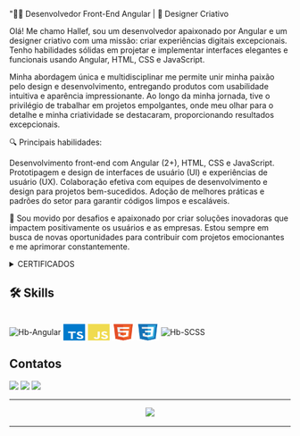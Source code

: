 "👨‍💻 Desenvolvedor Front-End Angular | 🎨 Designer Criativo

 <!--- ## 🔗 SITE
 [Meu Site](https://hallefcoelho.github.io/hallef-brendo/)
 (asdasdas) 
<br>
-->

Olá! Me chamo Hallef, sou um desenvolvedor apaixonado por Angular e um designer criativo com uma missão: criar experiências digitais excepcionais. Tenho habilidades sólidas em projetar e implementar interfaces elegantes e funcionais usando Angular, HTML, CSS e JavaScript.

Minha abordagem única e multidisciplinar me permite unir minha paixão pelo design e desenvolvimento, entregando produtos com usabilidade intuitiva e aparência impressionante. Ao longo da minha jornada, tive o privilégio de trabalhar em projetos empolgantes, onde meu olhar para o detalhe e minha criatividade se destacaram, proporcionando resultados excepcionais.

🔍 Principais habilidades:

Desenvolvimento front-end com Angular (2+), HTML, CSS e JavaScript.
Prototipagem e design de interfaces de usuário (UI) e experiências de usuário (UX).
Colaboração efetiva com equipes de desenvolvimento e design para projetos bem-sucedidos.
Adoção de melhores práticas e padrões do setor para garantir códigos limpos e escaláveis.

🚀 Sou movido por desafios e apaixonado por criar soluções inovadoras que impactem positivamente os usuários e as empresas. Estou sempre em busca de novas oportunidades para contribuir com projetos emocionantes e me aprimorar constantemente.
<!---
## :memo: CERTIFICADOS
- 🆙 Cerficado pela Udemy - [ Angular 2 (v13+) Typescript do Básico ao Avançado ](https://www.udemy.com/certificate/UC-278a68aa-1a08-45b6-9d25-85eb68412409/)
- 🆙 Cerficado pela Digital Innovation One - [ Trabalhando com Páginas SPA com Angular ](https://www.dio.me/certificate/118D6113/share)
- 🆙 Cerficado pela Alura - [ Angular: boas práticas em arquiteturas e formulários ](https://cursos.alura.com.br/certificate/e1738b21-ea07-44e7-b2d9-7e4d53dc7073)
- 🆙 Cerficado pela Alura - [ Angular: Explorando o framework ](https://cursos.alura.com.br/certificate/1be87cfd-9aac-48a1-8612-95fad7a3a77a)
- 🆙 Cerficado pela Alura - [ Angular: produtividade e organização com framework SPA ](https://cursos.alura.com.br/certificate/17f7ee64-1e5c-4756-a2a6-0ec91efbd805)
- 🆙 Cerficado pela Alura - [ Angular e RXJS: Programação reativa ](https://cursos.alura.com.br/certificate/103f0fb5-035a-4cfe-a01a-546a6fd94e38) 
- 🆙 Cerficado pela Alura - [ Bootstrap 4: Criando uma landing page responsiva ](https://cursos.alura.com.br/certificate/fafb67cb-075f-4eba-bb2e-d24bf86983ec)
- 🆙 Cerficado pela Alura - [ Node.Js: Criando sua primeira biblioteca ](https://cursos.alura.com.br/certificate/1ba244f8-fc33-4737-9f86-66063ed9bba4)
- 🆙 Cerficado pela Alura - [ Http: Entendendo a web por baixo dos panos ](https://cursos.alura.com.br/certificate/ecbe5c87-4f3b-4244-a910-9a385455b1c7)
-->



<details align="left">
  <summary>CERTIFICADOS</summary> 
   - 🆙 Cerficado pela Udemy - <a href="https://www.udemy.com/certificate/UC-278a68aa-1a08-45b6-9d25-85eb68412409">Angular 2 (v13+) Typescript do Básico ao Avançado</a>
    <br>
   - 🆙 Cerficado pela Digital Innovation One - <a href="https://www.dio.me/certificate/118D6113/share">Trabalhando com Páginas SPA com Angular</a>
    <br>
   - 🆙 Cerficado pela Alura - <a href="https://cursos.alura.com.br/certificate/e1738b21-ea07-44e7-b2d9-7e4d53dc7073">Angular: boas práticas em arquiteturas e formulários</a>
    <br>
   - 🆙 Cerficado pela Alura - <a href="https://cursos.alura.com.br/certificate/1be87cfd-9aac-48a1-8612-95fad7a3a77a"> Angular: Explorando o framework</a>
    <br>
   - 🆙 Cerficado pela Alura - <a href="https://cursos.alura.com.br/certificate/17f7ee64-1e5c-4756-a2a6-0ec91efbd805">Angular: produtividade e organização com framework SPA</a>
    <br>
   - 🆙 Cerficado pela Alura - <a href="https://cursos.alura.com.br/certificate/103f0fb5-035a-4cfe-a01a-546a6fd94e38">Angular e RXJS: Programação reativa</a>
    <br>
   - 🆙 Cerficado pela Alura - <a href="https://cursos.alura.com.br/certificate/fafb67cb-075f-4eba-bb2e-d24bf86983ec">Bootstrap 4: Criando uma landing page responsiva</a>
    <br>
   - 🆙 Cerficado pela Alura - <a href="https://cursos.alura.com.br/certificate/1ba244f8-fc33-4737-9f86-66063ed9bba4">Node.Js: Criando sua primeira biblioteca</a>
    <br>
   - 🆙 Cerficado pela Alura - <a href="https://cursos.alura.com.br/certificate/ecbe5c87-4f3b-4244-a910-9a385455b1c7">Http: Entendendo a web por baixo dos panos</a>
    <br> 
</details>

 ## 🛠️ Skills
</div>
<div style="display: inline_block"><br>
  <img align="center" alt="Hb-Angular" height="30" width="40" src="https://cdn.jsdelivr.net/gh/devicons/devicon/icons/angularjs/angularjs-original.svg">
  <img align="center" alt="Hb-Ts" height="30" width="40" src="https://raw.githubusercontent.com/devicons/devicon/master/icons/typescript/typescript-plain.svg">
  <img align="center" alt="Hb-Js" height="30" width="40" src="https://raw.githubusercontent.com/devicons/devicon/master/icons/javascript/javascript-plain.svg">
  <img align="center" alt="Hb-HTML" height="30" width="40" src="https://raw.githubusercontent.com/devicons/devicon/master/icons/html5/html5-original.svg">
  <img align="center" alt="Hb-CSS" height="30" width="40" src="https://raw.githubusercontent.com/devicons/devicon/master/icons/css3/css3-original.svg">
  <img align="center" alt="Hb-SCSS" height="30" width="40" src="https://cdn.jsdelivr.net/gh/devicons/devicon/icons/sass/sass-original.svg">
</div>

## Contatos

<div class="box" style> 
  <a href="https://www.instagram.com/hallef.coelho/" target="_blank"><img src="https://img.shields.io/badge/-Instagram-%23E4405F?style=for-the-badge&logo=instagram&logoColor=white" target="_blank"></a>
  <a href="https://www.linkedin.com/in/hallef-brendo-coelho-da-silva-38b473131/" target="_blank"><img src="https://img.shields.io/badge/-LinkedIn-%230077B5?style=for-the-badge&logo=linkedin&logoColor=white" target="_blank"></a>
  <a href = "mailto:hallefcoelho@gmail.com"><img src="https://img.shields.io/badge/-Gmail-%23333?style=for-the-badge&logo=gmail&logoColor=white" target="_blank"></a>
 
 <!---
  ![Snake animation](https://github.com/hallefcoelho/hallefcoelho/blob/output/github-contribution-grid-snake.svg)
 -->
</div>

<hr>
<div align="center">
  <a href="https://github.com/hallefcoelho">
   <!--
  <img height="200" src="https://github-readme-stats.vercel.app/api?username=hallefcoelho&show_icons=true&theme=radical&include_all_commits=true&count_private=true"/>
   -->
  <img height="200" src="https://github-readme-stats.vercel.app/api/top-langs/?username=hallefcoelho&layout=compact&langs_count=7&theme=radical"/>
</div> 
<hr>
 
